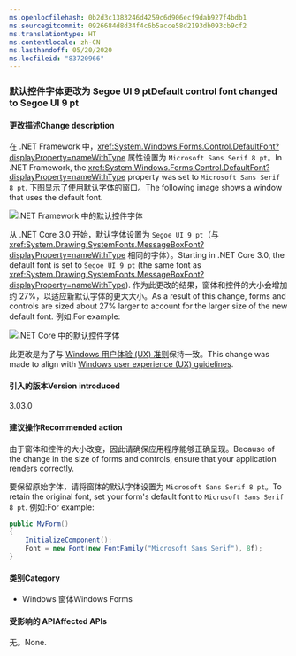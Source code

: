 ```yaml
---
ms.openlocfilehash: 0b2d3c1383246d4259c6d906ecf9dab927f4bdb1
ms.sourcegitcommit: 0926684d8d34f4c6b5acce58d2193db093cb9cf2
ms.translationtype: HT
ms.contentlocale: zh-CN
ms.lasthandoff: 05/20/2020
ms.locfileid: "83720966"
---
```

### <a name="default-control-font-changed-to-segoe-ui-9-pt"></a><span data-ttu-id="b10c8-101">默认控件字体更改为 Segoe UI 9 pt</span><span class="sxs-lookup"><span data-stu-id="b10c8-101">Default control font changed to Segoe UI 9 pt</span></span>

#### <a name="change-description"></a><span data-ttu-id="b10c8-102">更改描述</span><span class="sxs-lookup"><span data-stu-id="b10c8-102">Change description</span></span>

<span data-ttu-id="b10c8-103">在 .NET Framework 中，<xref:System.Windows.Forms.Control.DefaultFont?displayProperty=nameWithType> 属性设置为 `Microsoft Sans Serif 8 pt`。</span><span class="sxs-lookup"><span data-stu-id="b10c8-103">In .NET Framework, the <xref:System.Windows.Forms.Control.DefaultFont?displayProperty=nameWithType> property was set to `Microsoft Sans Serif 8 pt`.</span></span> <span data-ttu-id="b10c8-104">下图显示了使用默认字体的窗口。</span><span class="sxs-lookup"><span data-stu-id="b10c8-104">The following image shows a window that uses the default font.</span></span>

![.NET Framework 中的默认控件字体](~/docs/images/core-changes/windowsforms/control-defaultfont-changed/defaultfont-framework.png)

<span data-ttu-id="b10c8-106">从 .NET Core 3.0 开始，默认字体设置为 `Segoe UI 9 pt`（与 <xref:System.Drawing.SystemFonts.MessageBoxFont?displayProperty=nameWithType> 相同的字体）。</span><span class="sxs-lookup"><span data-stu-id="b10c8-106">Starting in .NET Core 3.0, the default font is set to `Segoe UI 9 pt` (the same font as <xref:System.Drawing.SystemFonts.MessageBoxFont?displayProperty=nameWithType>).</span></span> <span data-ttu-id="b10c8-107">作为此更改的结果，窗体和控件的大小会增加约 27%，以适应新默认字体的更大大小。</span><span class="sxs-lookup"><span data-stu-id="b10c8-107">As a result of this change, forms and controls are sized about 27% larger to account for the larger size of the new default font.</span></span> <span data-ttu-id="b10c8-108">例如:</span><span class="sxs-lookup"><span data-stu-id="b10c8-108">For example:</span></span>

![.NET Core 中的默认控件字体](~/docs/images/core-changes/windowsforms/control-defaultfont-changed/defaultfont-core.png)

<span data-ttu-id="b10c8-110">此更改是为了与 [Windows 用户体验 (UX) 准则](/windows/win32/uxguide/vis-fonts#fonts-and-colors)保持一致。</span><span class="sxs-lookup"><span data-stu-id="b10c8-110">This change was made to align with [Windows user experience (UX) guidelines](/windows/win32/uxguide/vis-fonts#fonts-and-colors).</span></span>

#### <a name="version-introduced"></a><span data-ttu-id="b10c8-111">引入的版本</span><span class="sxs-lookup"><span data-stu-id="b10c8-111">Version introduced</span></span>

<span data-ttu-id="b10c8-112">3.0</span><span class="sxs-lookup"><span data-stu-id="b10c8-112">3.0</span></span>

#### <a name="recommended-action"></a><span data-ttu-id="b10c8-113">建议操作</span><span class="sxs-lookup"><span data-stu-id="b10c8-113">Recommended action</span></span>

<span data-ttu-id="b10c8-114">由于窗体和控件的大小改变，因此请确保应用程序能够正确呈现。</span><span class="sxs-lookup"><span data-stu-id="b10c8-114">Because of the change in the size of forms and controls, ensure that your application renders correctly.</span></span>

<span data-ttu-id="b10c8-115">要保留原始字体，请将窗体的默认字体设置为 `Microsoft Sans Serif 8 pt`。</span><span class="sxs-lookup"><span data-stu-id="b10c8-115">To retain the original font, set your form's default font to `Microsoft Sans Serif 8 pt`.</span></span> <span data-ttu-id="b10c8-116">例如:</span><span class="sxs-lookup"><span data-stu-id="b10c8-116">For example:</span></span>

```csharp
public MyForm()
{
    InitializeComponent();
    Font = new Font(new FontFamily("Microsoft Sans Serif"), 8f);
}
```

#### <a name="category"></a><span data-ttu-id="b10c8-117">类别</span><span class="sxs-lookup"><span data-stu-id="b10c8-117">Category</span></span>

- <span data-ttu-id="b10c8-118">Windows 窗体</span><span class="sxs-lookup"><span data-stu-id="b10c8-118">Windows Forms</span></span>

#### <a name="affected-apis"></a><span data-ttu-id="b10c8-119">受影响的 API</span><span class="sxs-lookup"><span data-stu-id="b10c8-119">Affected APIs</span></span>

<span data-ttu-id="b10c8-120">无。</span><span class="sxs-lookup"><span data-stu-id="b10c8-120">None.</span></span>

<!--

#### Affected APIs

- Not detectable via API analysis

-->
